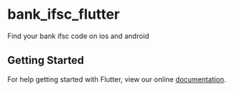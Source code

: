 # bank_ifsc_flutter

Find your bank ifsc code on ios and android

## Getting Started

For help getting started with Flutter, view our online
[documentation](https://flutter.io/).
